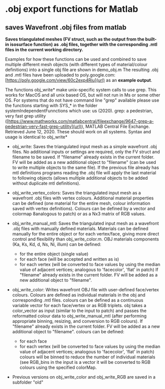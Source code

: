 # .obj export functions for Matlab
## saves Wavefront .obj files from matlab

**Saves triangulated meshes (FV struct, such as the output from the built-in isosurface function) as .obj files, together with the corresponding .mtl files in the current working directory.**

Examples for how these functions can be used and combined to save multiple different mesh objects (with different types of material/colour definitions) into a single obj file are shown in demo_obj.m 
The resulting .obj and .mtl files have been uploaded to poly.google.com: 
[https://poly.google.com/view/60c2exp4Riu](url) as an **example output**.

The functions obj_write* make unix-specific system calls to use grep. This works for MacOS and all unix based OS, but will not run in Ms or some other OS. For systems that do not have command line "grep" available please use the functions starting with SYS_* in the folder systemIndependentFunnctions which use: 
us (2020). grep: a pedestrian, very fast grep utility ([https://www.mathworks.com/matlabcentral/fileexchange/9647-grep-a-pedestrian-very-fast-grep-utility](url)), MATLAB Central File Exchange. Retrieved June 12, 2020. 
These should work on all systems. Syntax and usage is identical to obj_write*

- obj_write: 
Saves the triangulated input mesh as a simple wavefront .obj files. No additional inputs or settings are required, only the FV struct and filename to be saved. 
If "filename" already exists in the current folder. FV will be added as a new additional object to "filename" (can be used to write multiple objects to the same file). 
If the previous file already has mtl definitions programs reading the .obj file will apply the last material to following objects (allows multiple additional objects to be added without duplicate mtl definitions).

- obj_write_vertex_colors: 
Saves the triangulated input mesh as a wavefront .obj files with vertex colours. Additional material properties can be defined (one material for the entire mesh, colour information saved with vertex definitions). Colours can be defined by a vector and colormap 8analogous to patch) or as a Nx3 matrix of RGB values.

- obj_write_manual_mtl: 
Saves the triangulated input mesh as a wavefront .obj files with manually defined materials. Materials can be defined manually for the entire object or for each vertex/face, giving more direct control and flexibility than obj_write_color.m. 
OBJ materials components (Ka, Ks, Kd, d, Ns, Ni, illum) can be defined: 
	- for the entire object (single value) 
	- for each face (will be accepted and written as is) 
	- for each vertex (will be converted to face values by using the median 
value of adjacent vertices; analogous to 'facecolor', 'flat' in patch) 
If "filename" already exists in the current folder. FV will be added as a new additional object to "filename".

- obj_write_color: 
Writes wavefront OBJ file with user-defined face/vertex colours. 
Colours are defined as individual materials in the obj and corresponding .mtl files. colours can be defined as a continuous variable vector for each 
face/vertex or as RGB triplets. obj takes a color_vector as input (similar to the input to patch) and passes the reformatted colour data to obj_write_manual_mtl (after performing appropriate binning, resizing, and conversion to RGB colours). 
If "filename" already exists in the current folder. FV will be added as a new additional object to "filename". 
colours can be defined: 
	- for each face 
	- for each vertex (will be converted to face values by using the median value of adjacent vertices; analogous to 'facecolor', 'flat' in patch) 
colours will be binned to reduce the number of individual materials (see RGB_bins in the input is a vector it will be converted to RGB colours using the specified colorMap.

- Previous versions on obj_write_color and obj_write_RGB are saved in a subfolder "old"
